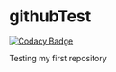 # githubTest

[![Codacy Badge](https://api.codacy.com/project/badge/Grade/9fb5a14cb0a94f3eb42bc68e4533fc00)](https://app.codacy.com/manual/chandanraoramesh/githubTest?utm_source=github.com&utm_medium=referral&utm_content=chandanraoramesh/githubTest&utm_campaign=Badge_Grade_Dashboard)

Testing my first repository

